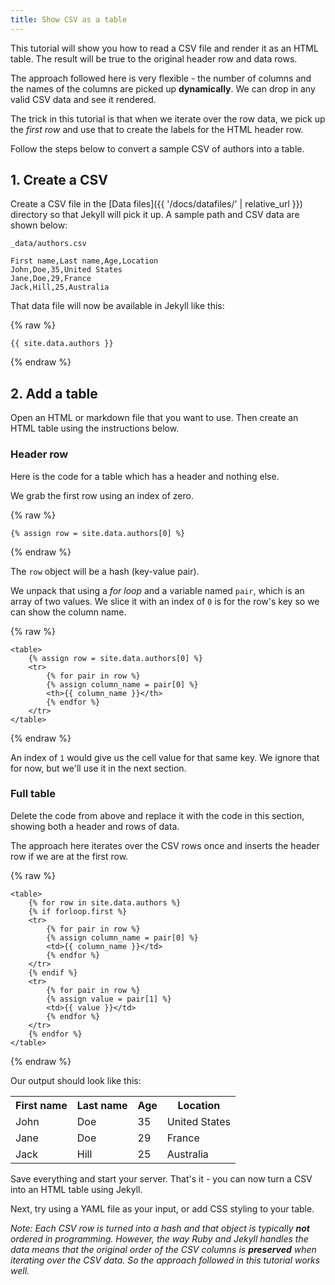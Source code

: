 ```yaml
---
title: Show CSV as a table
---
```


This tutorial will show you how to read a CSV file and render it as an HTML table. The result will be true to the original header row and data rows.

The approach followed here is very flexible - the number of columns and the names of the columns are picked up **dynamically**. We can drop in any valid CSV data and see it rendered.

The trick in this tutorial is that when we iterate over the row data, we pick up the _first row_ and use that to create the labels for the HTML header row.

Follow the steps below to convert a sample CSV of authors into a table.


## 1. Create a CSV

Create a CSV file in the [Data files]({{ '/docs/datafiles/' | relative_url }}) directory so that Jekyll will pick it up. A sample path and CSV data are shown below:

`_data/authors.csv`

```
First name,Last name,Age,Location
John,Doe,35,United States
Jane,Doe,29,France
Jack,Hill,25,Australia
```

That data file will now be available in Jekyll like this:

{% raw %}
```
{{ site.data.authors }}
```
{% endraw %}


## 2. Add a table

Open an HTML or markdown file that you want to use. Then create an HTML table using the instructions below.

### Header row

Here is the code for a table which has a header and nothing else.

We grab the first row using an index of zero.

{% raw %}
```
{% assign row = site.data.authors[0] %}
```
{% endraw %}

The `row` object will be a hash (key-value pair).

We unpack that using a _for loop_ and a variable named `pair`, which is an array of two values. We slice it with an index of `0` is for the row's key so we can show the column name.

{% raw %}
```
<table>
    {% assign row = site.data.authors[0] %}
    <tr>
        {% for pair in row %}
        {% assign column_name = pair[0] %}
        <th>{{ column_name }}</th>
        {% endfor %}
    </tr>
</table>
```
{% endraw %}

An index of `1` would give us the cell value for that same key. We ignore that for now, but we'll use it in the next section.

### Full table

Delete the code from above and replace it with the code in this section, showing both a header and rows of data.

The approach here iterates over the CSV rows once and inserts the header row if we are at the first row.

{% raw %}
```
<table>
    {% for row in site.data.authors %}
    {% if forloop.first %}
    <tr>
        {% for pair in row %}
        {% assign column_name = pair[0] %}
        <td>{{ column_name }}</td>
        {% endfor %}
    </tr>
    {% endif %}
    <tr>
        {% for pair in row %}
        {% assign value = pair[1] %}
        <td>{{ value }}</td>
        {% endfor %}
    </tr>
    {% endfor %}
</table>
```
{% endraw %}


Our output should look like this:


<table>
    <tr>
        <th>First name</th>
        <th>Last name</th>
        <th>Age</th>
        <th>Location</th>
    </tr>
    <tr>
        <td>John</td>
        <td>Doe</td>
        <td>35</td>
        <td>United States</td>
    </tr>
    <tr>
        <td>Jane</td>
        <td>Doe</td>
        <td>29</td>
        <td>France</td>
    </tr>
    <tr>
        <td>Jack</td>
        <td>Hill</td>
        <td>25</td>
        <td>Australia</td>
    </tr>
</table>

Save everything and start your server. That's it - you can now turn a CSV into an HTML table using Jekyll.

Next, try using a YAML file as your input, or add CSS styling to your table.

_Note: Each CSV row is turned into a hash and that object is typically **not** ordered in programming. However, the way Ruby and Jekyll handles the data means that the original order of the CSV columns is **preserved** when iterating over the CSV data. So the approach followed in this tutorial works well._
